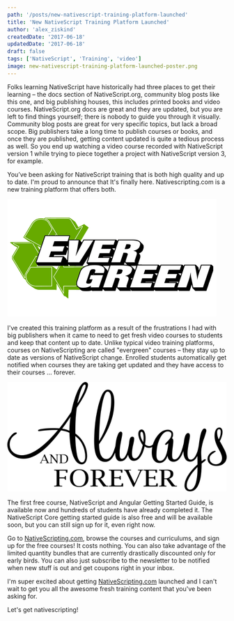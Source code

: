 ```yaml
---
path: '/posts/new-nativescript-training-platform-launched'
title: 'New NativeScript Training Platform Launched'
author: 'alex_ziskind'
createdDate: '2017-06-18'
updatedDate: '2017-06-18'
draft: false
tags: ['NativeScript', 'Training', 'video']
image: new-nativescript-training-platform-launched-poster.png
---
```


Folks learning NativeScript have historically had three places to get their learning – the docs section of NativeScript.org, community blog posts like this one, and big publishing houses, this includes printed books and video courses. NativeScript.org docs are great and they are updated, but you are left to find things yourself; there is nobody to guide you through it visually. Community blog posts are great for very specific topics, but lack a broad scope. Big publishers take a long time to publish courses or books, and once they are published, getting content updated is quite a tedious process as well. So you end up watching a video course recorded with NativeScript version 1 while trying to piece together a project with NativeScript version 3, for example.

You’ve been asking for NativeScript training that is both high quality and up to date. I'm proud to announce that It's finally here. Nativescripting.com is a new training platform that offers both. 

![nativescripting_launch_evergreen](nativescripting_launch_evergreen.png)

I've created this training platform as a result of the frustrations I had with big publishers when it came to need to get fresh video courses to students and keep that content up to date. Unlike typical video training platforms, courses on NativeScripting are called "evergreen" courses – they stay up to date as versions of NativeScript change. Enrolled students automatically get notified when courses they are taking get updated and they have access to their courses … forever.

![nativescripting_launch_forever](nativescripting_launch_forever.png)

The first free course, NativeScript and Angular Getting Started Guide, is available now and hundreds of students have already completed it. The NativeScript Core getting started guide is also free and will be available soon, but you can still sign up for it, even right now.

Go to [NativeScripting.com](https://nativescripting.com/), browse the courses and curriculums, and sign up for the free courses! It costs nothing. You can also take advantage of the limited quantity bundles that are currently drastically discounted only for early birds. You can also just subscribe to the newsletter to be notified when new stuff is out and get coupons right in your inbox.

I'm super excited about getting [NativeScripting.com](https://nativescripting.com/) launched and I can't wait to get you all the awesome fresh training content that you've been asking for.

Let's get nativescripting!
